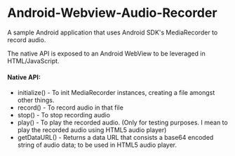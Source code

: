 # Android-Webview-Audio-Recorder

A sample Android application that uses Android SDK's MediaRecorder to record audio.

The native API is exposed to an Android WebView to be leveraged in HTML/JavaScript.

#### Native API:
* initialize() -
To init MediaRecorder instances, creating a file amongst other things.
* record() -
To record audio in that file
* stop() -
To stop recording audio
* play() -
To play the recorded audio. (Only for testing purposes. I mean to play the recorded audio using HTML5 audio player)
* getDataURL() -
Returns a data URL that consists a base64 encoded string of audio data; to be used in HTML5 audio player.
